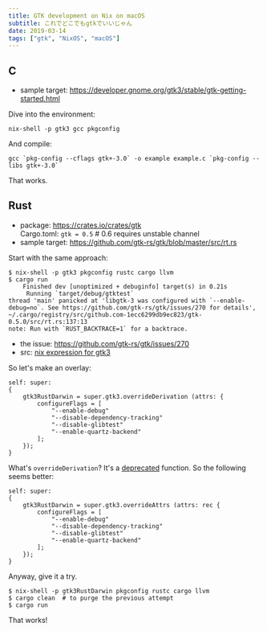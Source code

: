 ```yaml
---
title: GTK development on Nix on macOS
subtitle: これでどこでもgtkでいいじゃん
date: 2019-03-14
tags: ["gtk", "NixOS", "macOS"]
---
```


## C

- sample target: https://developer.gnome.org/gtk3/stable/gtk-getting-started.html

Dive into the environment:

```shell
nix-shell -p gtk3 gcc pkgconfig
```

And compile:
```shell
gcc `pkg-config --cflags gtk+-3.0` -o example example.c `pkg-config --libs gtk+-3.0`
```

That works.

## Rust

- package: https://crates.io/crates/gtk  
   Cargo.toml: `gtk = 0.5`  # 0.6 requires unstable channel
- sample target: https://github.com/gtk-rs/gtk/blob/master/src/rt.rs

Start with the same approach:

```shell
$ nix-shell -p gtk3 pkgconfig rustc cargo llvm
$ cargo run
    Finished dev [unoptimized + debuginfo] target(s) in 0.21s                                       
     Running `target/debug/gtktest`
thread 'main' panicked at 'libgtk-3 was configured with `--enable-debug=no`. See https://github.com/gtk-rs/gtk/issues/270 for details', ~/.cargo/registry/src/github.com-1ecc6299db9ec823/gtk-0.5.0/src/rt.rs:137:13
note: Run with `RUST_BACKTRACE=1` for a backtrace.
```

- the issue: https://github.com/gtk-rs/gtk/issues/270
- src:  [nix expression for gtk3](https://github.com/NixOS/nixpkgs/blob/master/pkgs/development/libraries/gtk%2B/3.x.nix)


So let's make an overlay:

```
self: super:
{
    gtk3RustDarwin = super.gtk3.overrideDerivation (attrs: { 
        configureFlags = [
            "--enable-debug"
            "--disable-dependency-tracking"
            "--disable-glibtest"
            "--enable-quartz-backend"
        ];
    });
}
```

What's `overrideDerivation`? It's a [deprecated](https://nixos.org/nixpkgs/manual/#sec-pkg-overrideDerivation) function.
So the following seems better:

```
self: super:
{
    gtk3RustDarwin = super.gtk3.overrideAttrs (attrs: rec {
        configureFlags = [
            "--enable-debug"
            "--disable-dependency-tracking"
            "--disable-glibtest"
            "--enable-quartz-backend"
        ];
    });
}
```

Anyway, give it a try.

```shell
$ nix-shell -p gtk3RustDarwin pkgconfig rustc cargo llvm
$ cargo clean  # to purge the previous attempt
$ cargo run
```

That works!
